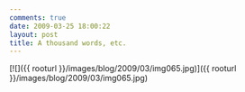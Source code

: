 ```yaml
---
comments: true
date: 2009-03-25 18:00:22
layout: post
title: A thousand words, etc.
---
```


[![]({{ rooturl }}/images/blog/2009/03/img065.jpg)]({{ rooturl }}/images/blog/2009/03/img065.jpg)
